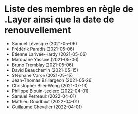 # Liste des membres en règle de .Layer ainsi que la date de renouvellement

- Samuel Lévesque (2021-05-06)
- Frédérik Paradis (2021-05-06)
- Etienne Larivée-Hardy (2021-05-06)
- Marouane Yassine (2021-05-06)
- Bruno Tremblay (2021-05-06)
- David Beauchemin (2021-05-15)
- Stéphane Caron (2021-05-15)
- Jean-Thomas Baillargeon (2021-05-26)
- Christopher Blier-Wong (2021-07-13)
- Philippe Blouin-Leclerc (2022-04-01)
- Samuel Perreault (2022-04-01)
- Mathieu Goudbout (2022-04-01)
- Guillaume Chevalier (2022-04-01)

